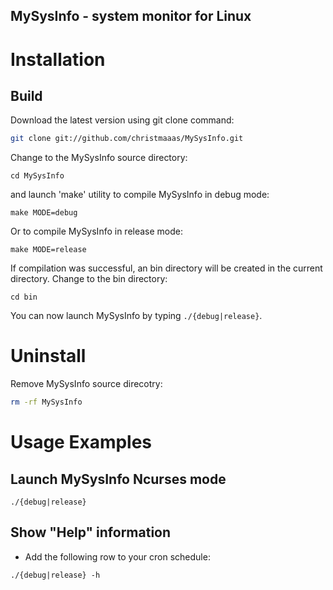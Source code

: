 ## MySysInfo - system monitor for Linux

# Installation

## Build

Download the latest version using git clone command:

```bash
git clone git://github.com/christmaaas/MySysInfo.git
```

Change to the MySysInfo source directory:

```
cd MySysInfo
```

and launch 'make' utility to compile MySysInfo in debug mode:

```
make MODE=debug
```

Or to compile MySysInfo in release mode:

```
make MODE=release
```

If compilation was successful, an bin directory will be created in the current directory.
Change to the bin directory:

```
cd bin
```

You can now launch MySysInfo by typing ```./{debug|release}```. 

# Uninstall

Remove MySysInfo source direcotry:

```bash
rm -rf MySysInfo
```

# Usage Examples

## Launch MySysInfo Ncurses mode

```
./{debug|release}
```

## Show "Help" information

* Add the following row to your cron schedule:

```
./{debug|release} -h
```
